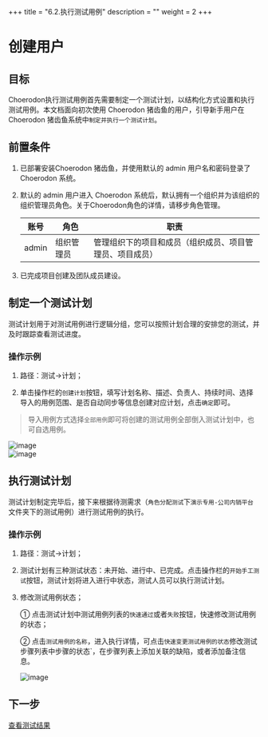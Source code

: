 +++
title = "6.2.执行测试用例"
description = ""
weight = 2
+++

# 创建用户
## 目标
Choerodon执行测试用例首先需要制定一个测试计划，以结构化方式设置和执行测试用例。本文档面向初次使用 Choerodon 猪齿鱼的用户，引导新手用户在 Choerodon 猪齿鱼系统中`制定并执行一个测试计划`。

## 前置条件
1. 已部署安装Choerodon 猪齿鱼，并使用默认的 admin 用户名和密码登录了 Choerodon 系统。
2. 默认的 admin 用户进入 Choerodon 系统后，默认拥有一个组织并为该组织的组织管理员角色。关于Choerodon角色的详情，请移步角色管理。

    |账号|角色|职责|
    |---|---|---|
    |admin|组织管理员|管理组织下的项目和成员（组织成员、项目管理员、项目成员）|
3. 已完成项目创建及团队成员建设。

## 制定一个测试计划
测试计划用于对测试用例进行逻辑分组，您可以按照计划合理的安排您的测试，并及时跟踪查看测试进度。

### 操作示例
1. 路径：测试->计划；

2. 单击操作栏的`创建计划`按钮，填写计划名称、描述、负责人、持续时间、选择导入的用例范围、是否自动同步等信息创建对应计划，点击`确定`即可。

 > 导入用例方式选择`全部用例`即可将创建的测试用例全部倒入测试计划中，也可自选用例。

 ![image](/docs/quick-start/test/image/test-4.png)    
 ![image](/docs/quick-start/test/image/test-5.png)


## 执行测试计划
测试计划制定完毕后，接下来根据待测需求（`角色分配测试`下`演示专用-公司内销平台`文件夹下的测试用例）进行测试用例的执行。

### 操作示例
1. 路径：测试->计划；

2. 测试计划有三种测试状态：未开始、进行中、已完成。点击操作栏的`开始手工测试`按钮，测试计划将进入进行中状态，测试人员可以执行测试计划。

3. 修改测试用例状态； 

     ① 点击测试计划中测试用例列表的`快速通过`或者`失败`按钮，快速修改测试用例的状态；
    
     ② 点击`测试用例的名称`，进入执行详情，可点击`快速变更测试用例的状态`修改测试步骤列表中步骤的状态`，在步骤列表上添加关联的缺陷，或者添加备注信息。

     ![image](/docs/quick-start/test/image/test-6.png)

## 下一步
[查看测试结果](../../../quick-start/test/test-result/)

